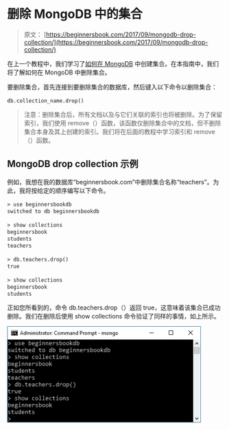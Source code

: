 # 删除 MongoDB 中的集合

> 原文： [https://beginnersbook.com/2017/09/mongodb-drop-collection/](https://beginnersbook.com/2017/09/mongodb-drop-collection/)

在上一个教程中，我们学习了[如何在 MongoDB](https://beginnersbook.com/2017/09/mongodb-create-collection/) 中创建集合。在本指南中，我们将了解如何在 MongoDB 中删除集合。

要删除集合，首先连接到要删除集合的数据库，然后键入以下命令以删除集合：

```
db.collection_name.drop()
```

> 注意：删除集合后，所有文档以及与它们关联的索引也将被删除。为了保留索引，我们使用 remove（）函数，该函数仅删除集合中的文档，但不删除集合本身及其上创建的索引。我们将在后面的教程中学习索引和 remove（）函数。

## MongoDB drop collection 示例

例如，我想在我的数据库“beginnersbook.com”中删除集合名称“teachers”。为此，我将按给定的顺序编写以下命令。

```
> use beginnersbookdb
switched to db beginnersbookdb

> show collections
beginnersbook
students
teachers

> db.teachers.drop()
true

> show collections
beginnersbook
students
```

正如您所看到的，命令 db.teachers.drop（）返回 true，这意味着该集合已成功删除。我们在删除后使用 show collections 命令验证了同样的事情，如上所示。

![MongoDB drop collection](img/793435b6345e7030794aaffda5e14891.jpg)